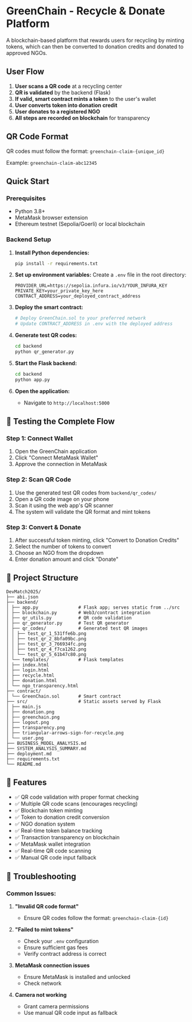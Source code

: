 # GreenChain - Recycle & Donate Platform

A blockchain-based platform that rewards users for recycling by minting tokens, which can then be converted to donation credits and donated to approved NGOs.

## User Flow

1. **User scans a QR code** at a recycling center
2. **QR is validated** by the backend (Flask)
3. **If valid, smart contract mints a token** to the user's wallet
4. **User converts token into donation credit**
5. **User donates to a registered NGO**
6. **All steps are recorded on blockchain** for transparency

## QR Code Format

QR codes must follow the format: `greenchain-claim-{unique_id}`

Example: `greenchain-claim-abc12345`

## Quick Start

### Prerequisites

- Python 3.8+
- MetaMask browser extension
- Ethereum testnet (Sepolia/Goerli) or local blockchain

### Backend Setup

1. **Install Python dependencies:**
   ```bash
   pip install -r requirements.txt
   ```

2. **Set up environment variables:**
   Create a `.env` file in the root directory:
   ```env
   PROVIDER_URL=https://sepolia.infura.io/v3/YOUR_INFURA_KEY
   PRIVATE_KEY=your_private_key_here
   CONTRACT_ADDRESS=your_deployed_contract_address
   ```

3. **Deploy the smart contract:**
   ```bash
   # Deploy GreenChain.sol to your preferred network
   # Update CONTRACT_ADDRESS in .env with the deployed address
   ```

4. **Generate test QR codes:**
   ```bash
   cd backend
   python qr_generator.py
   ```

5. **Start the Flask backend:**
   ```bash
   cd backend
   python app.py
   ```

6. **Open the application:**
   - Navigate to `http://localhost:5000`

## 🧪 Testing the Complete Flow

### Step 1: Connect Wallet
1. Open the GreenChain application
2. Click "Connect MetaMask Wallet"
3. Approve the connection in MetaMask

### Step 2: Scan QR Code
1. Use the generated test QR codes from `backend/qr_codes/`
2. Open a QR code image on your phone
3. Scan it using the web app's QR scanner
4. The system will validate the QR format and mint tokens

### Step 3: Convert & Donate
1. After successful token minting, click "Convert to Donation Credits"
2. Select the number of tokens to convert
3. Choose an NGO from the dropdown
4. Enter donation amount and click "Donate"

## 📁 Project Structure

```
DevMatch2025/
├── abi.json
├── backend/
│ ├── app.py               # Flask app; serves static from ../src
│ ├── blockchain.py        # Web3/contract integration
│ ├── qr_utils.py          # QR code validation
│ ├── qr_generator.py      # Test QR generator
│ ├── qr_codes/            # Generated test QR images
│ │ ├── test_qr_1_531ffe6b.png
│ │ ├── test_qr_2_8bfa09bc.png
│ │ ├── test_qr_3_766934fc.png
│ │ ├── test_qr_4_f7ca1262.png
│ │ └── test_qr_5_61b47c80.png
│ └── templates/           # Flask templates
│ ├── index.html
│ ├── login.html
│ ├── recycle.html
│ ├── donation.html
│ └── ngo_transparency.html
├── contract/
│ └── GreenChain.sol       # Smart contract
├── src/                   # Static assets served by Flask
│ ├── main.js
│ ├── donation.png
│ ├── greenchain.png
│ ├── logout.png
│ ├── transparency.png
│ ├── triangular-arrows-sign-for-recycle.png
│ └── user.png
├── BUSINESS_MODEL_ANALYSIS.md
├── SYSTEM_ANALYSIS_SUMMARY.md
├── deployment.md
├── requirements.txt
└── README.md
```



## 🎨 Features

- ✅ QR code validation with proper format checking
- ✅ Multiple QR code scans (encourages recycling)
- ✅ Blockchain token minting
- ✅ Token to donation credit conversion
- ✅ NGO donation system
- ✅ Real-time token balance tracking
- ✅ Transaction transparency on blockchain
- ✅ MetaMask wallet integration
- ✅ Real-time QR code scanning
- ✅ Manual QR code input fallback

## 🐛 Troubleshooting

### Common Issues:

1. **"Invalid QR code format"**
   - Ensure QR codes follow the format: `greenchain-claim-{id}`

2. **"Failed to mint tokens"**
   - Check your `.env` configuration
   - Ensure sufficient gas fees
   - Verify contract address is correct

3. **MetaMask connection issues**
   - Ensure MetaMask is installed and unlocked
   - Check network

4. **Camera not working**
   - Grant camera permissions
   - Use manual QR code input as fallback

